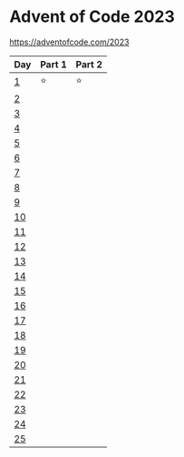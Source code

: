 # Advent of Code 2023

https://adventofcode.com/2023


| Day                                        | Part 1 | Part 2 |
| ------------------------------------------ | ------ | ------ |
| [1](https://adventofcode.com/2023/day/1)   | :star: | :star: |
| [2](https://adventofcode.com/2023/day/2)   |        |        |
| [3](https://adventofcode.com/2023/day/3)   |        |        |
| [4](https://adventofcode.com/2023/day/4)   |        |        |
| [5](https://adventofcode.com/2023/day/5)   |        |        |
| [6](https://adventofcode.com/2023/day/6)   |        |        |
| [7](https://adventofcode.com/2023/day/7)   |        |        |
| [8](https://adventofcode.com/2023/day/8)   |        |        |
| [9](https://adventofcode.com/2023/day/9)   |        |        |
| [10](https://adventofcode.com/2023/day/10) |        |        |
| [11](https://adventofcode.com/2023/day/11) |        |        |
| [12](https://adventofcode.com/2023/day/12) |        |        |
| [13](https://adventofcode.com/2023/day/13) |        |        |
| [14](https://adventofcode.com/2023/day/14) |        |        |
| [15](https://adventofcode.com/2023/day/15) |        |        |
| [16](https://adventofcode.com/2023/day/16) |        |        |
| [17](https://adventofcode.com/2023/day/17) |        |        |
| [18](https://adventofcode.com/2023/day/18) |        |        |
| [19](https://adventofcode.com/2023/day/19) |        |        |
| [20](https://adventofcode.com/2023/day/20) |        |        |
| [21](https://adventofcode.com/2023/day/21) |        |        |
| [22](https://adventofcode.com/2023/day/22) |        |        |
| [23](https://adventofcode.com/2023/day/23) |        |        |
| [24](https://adventofcode.com/2023/day/24) |        |        |
| [25](https://adventofcode.com/2023/day/25) |        |        |